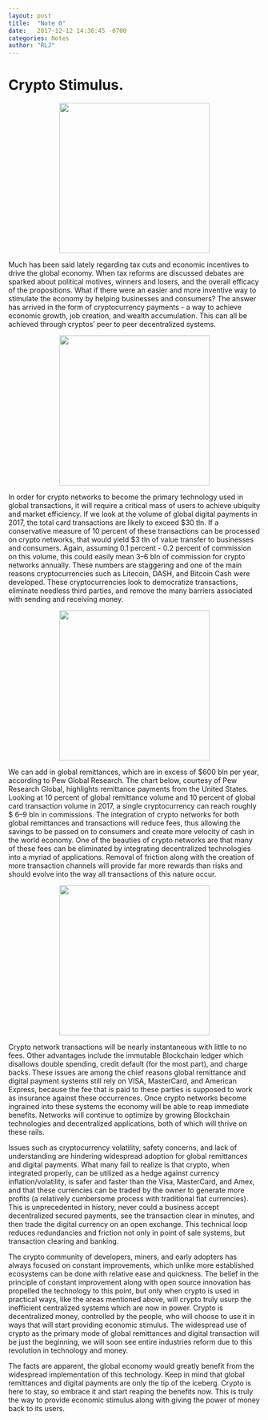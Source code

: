 ```yaml
---
layout: post
title:  "Note 0"
date:   2017-12-12 14:36:45 -0700
categories: Notes
author: "RLJ"
---
```

# Crypto Stimulus. <br>

<figure><center>
  <img width="300" src="https://gallery.mailchimp.com/96050d6198733cfea0f26d4cd/images/0b852f8b-ba42-478c-81e3-ea0052ae1afd.jpg"/>
</center></figure>


Much has been said lately regarding tax cuts and economic incentives to drive the global economy. 
When tax reforms are discussed debates are sparked about political motives, winners and losers, and the overall efficacy 
of the propositions. What if there were an easier and more inventive way to stimulate the economy by helping businesses 
and consumers? The answer has arrived in the form of cryptocurrency payments - a way to achieve economic growth, job creation, 
and wealth accumulation. This can all be achieved through cryptos’ peer to peer decentralized systems.

<figure><center>
  <img width="300" src="https://gallery.mailchimp.com/96050d6198733cfea0f26d4cd/images/c15da833-439f-4d27-a736-fc6dea36908a.png"/>
</center></figure>


In order for crypto networks to become the primary technology used in global transactions, it will require a critical mass of 
users to achieve ubiquity and market efficiency. If we look at the volume of global digital payments in 2017, the total card 
transactions are likely to exceed $30 tln. If a conservative measure of 10 percent of these transactions can be processed on 
crypto networks, that would yield $3 tln of value transfer to businesses and consumers. Again, assuming 
0.1 percent - 0.2 percent of commission on this volume, this could easily mean $3–$6 bln of commission for crypto networks 
annually. These numbers are staggering and one of the main reasons cryptocurrencies such as Litecoin, DASH, and Bitcoin Cash 
were developed. These cryptocurrencies look to democratize transactions, eliminate needless third parties, and remove the many 
barriers associated with sending and receiving money.


<figure><center>
  <img width="300" src="https://gallery.mailchimp.com/96050d6198733cfea0f26d4cd/images/0e0bbcd0-614e-41e4-884a-e9b242b51405.png"/>
</center></figure>


We can add in global remittances, which are in excess of $600 bln per year, according to Pew Global Research. The chart below, 
courtesy of Pew Research Global, highlights remittance payments from the United States. Looking at 10 percent of global 
remittance volume and 10 percent of global card transaction volume in 2017, a single cryptocurrency can reach roughly 
$ 6–9 bln in commissions. The integration of crypto networks for both global remittances and transactions will reduce fees, 
thus allowing the savings to be passed on to consumers and create more velocity of cash in the world economy. One of the 
beauties of crypto networks are that many of these fees can be eliminated by integrating decentralized technologies into a 
myriad of applications. Removal of friction along with the creation of more transaction channels will provide far more rewards 
than risks and should evolve into the way all transactions of this nature occur.

<figure><center>
  <img width="300" src="https://gallery.mailchimp.com/96050d6198733cfea0f26d4cd/images/e338f06e-8273-48c9-b76a-5fb94a41c266.png"/>
</center></figure>


Crypto network transactions will be nearly instantaneous with little to no fees. Other advantages include the immutable 
Blockchain ledger which disallows double spending, credit default (for the most part), and charge backs. These issues are 
among the chief reasons global remittance and digital payment systems still rely on VISA, MasterCard, and American Express, 
because the fee that is paid to these parties is supposed to work as insurance against these occurrences. Once crypto networks 
become ingrained into these systems the economy will be able to reap immediate benefits. Networks will continue to optimize 
by growing Blockchain technologies and decentralized applications, both of which will thrive on these rails.


Issues such as cryptocurrency volatility, safety concerns, and lack of understanding are hindering widespread adoption for 
global remittances and digital payments. What many fail to realize is that crypto, when integrated properly, can be utilized 
as a hedge against currency inflation/volatility, is safer and faster than the Visa, MasterCard, and Amex, and that these 
currencies can be traded by the owner to generate more profits (a relatively cumbersome process with traditional fiat 
currencies). This is unprecedented in history, never could a business accept decentralized secured payments, see the 
transaction clear in minutes, and then trade the digital currency on an open exchange. This technical loop reduces 
redundancies and friction not only in point of sale systems, but transaction clearing and banking.


The crypto community of developers, miners, and early adopters has always focused on constant improvements, which unlike more 
established ecosystems can be done with relative ease and quickness. The belief in the principle of constant improvement along 
with open source innovation has propelled the technology to this point, but only when crypto is used in practical ways, like 
the areas mentioned above, will crypto truly usurp the inefficient centralized systems which are now in power. Crypto is 
decentralized money, controlled by the people, who will choose to use it in ways that will start providing economic stimulus. 
The widespread use of crypto as the primary mode of global remittances and digital transaction will be just the beginning, 
we will soon see entire industries reform due to this revolution in technology and money. 


The facts are apparent, the global economy would greatly benefit from the widespread implementation of this technology. 
Keep in mind that global remittances and digital payments are only the tip of the iceberg. Crypto is here to stay, so embrace 
it and start reaping the benefits now. This is truly the way to provide economic stimulus along with giving the power of 
money back to its users.

